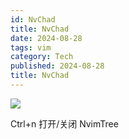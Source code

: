 ```yaml
---
id: NvChad
title: NvChad
date: 2024-08-28
tags: vim
category: Tech
published: 2024-08-28
title: NvChad
---
```



![](https://img.joeyzheng.tech/ob-1730191910702.png)


Ctrl+n
打开/关闭 NvimTree